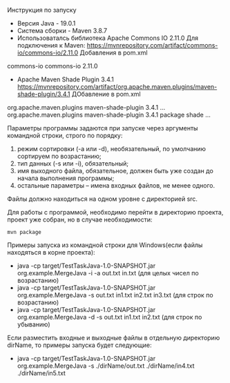 Инструкция по запуску

+ Версия Java - 19.0.1
+ Система сборки - Maven 3.8.7
+ Использоваталсь библиотека Apache Commons IO 2.11.0 
Для подключения к Maven:
https://mvnrepository.com/artifact/commons-io/commons-io/2.11.0
Добавления в pom.xml
</properties>
    <dependencies>
        <dependency>
            <groupId>commons-io</groupId>
            <artifactId>commons-io</artifactId>
            <version>2.11.0</version>
        </dependency>
    </dependencies>
	
+ Apache Maven Shade Plugin 3.4.1
https://mvnrepository.com/artifact/org.apache.maven.plugins/maven-shade-plugin/3.4.1
ДОбавление в pom.xml
<dependency>
    <groupId>org.apache.maven.plugins</groupId>
    <artifactId>maven-shade-plugin</artifactId>
    <version>3.4.1</version>
</dependency>
...
<build>
        <plugins>
            <plugin>
                <groupId>org.apache.maven.plugins</groupId>
                <artifactId>maven-shade-plugin</artifactId>
                <version>3.4.1</version>
                <executions>
                    <execution>
                        <phase>package</phase>
                        <goals>
                            <goal>shade</goal>
                        </goals>
                    </execution>
                </executions>
            </plugin>
        </plugins>
    </build>
...

Параметры программы задаются при запуске через аргументы командной строки, строго по порядку:

1. режим сортировки (-a или -d), необязательный, по умолчанию сортируем по возрастанию;
2. тип данных (-s или -i), обязательный;
3. имя выходного файла, обязательное, должен быть уже создан до начала выполнения программы;
4. остальные параметры – имена входных файлов, не менее одного.

Файлы должно находиться на одном уровне с директорией src.

Для работы с программой, необходимо перейти в директорию проекта, проект уже собран, но в случае необходимости:
```
mvn package
```
Примеры запуска из командной строки для Windows(если файлы находяться в корне проекта):
+ java -cp target/TestTaskJava-1.0-SNAPSHOT.jar org.example.MergeJava -i -a out.txt in.txt (для целых чисел по возрастанию)
+ java -cp target/TestTaskJava-1.0-SNAPSHOT.jar org.example.MergeJava -s out.txt in1.txt in2.txt in3.txt (для строк по возрастанию)
+ java -cp target/TestTaskJava-1.0-SNAPSHOT.jar org.example.MergeJava -d -s out.txt in1.txt in2.txt (для строк по убыванию)

Если разместить входные и выходные файлы в отдельную директорию dirName, то примеры запуска будет следующие:
+ java -cp target/TestTaskJava-1.0-SNAPSHOT.jar org.example.MergeJava -s ./dirName/out.txt ./dirName/in4.txt ./dirName/in5.txt



